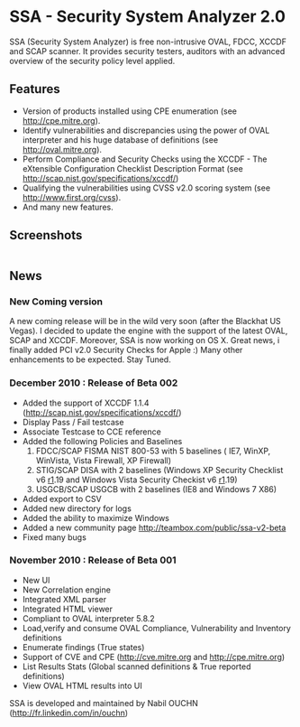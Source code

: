 # SSA - Security System Analyzer 2.0 #

SSA (Security System Analyzer) is free non-intrusive OVAL, FDCC, XCCDF and SCAP scanner. It provides security testers, auditors with an advanced overview of the security policy level applied.

## Features ##

  * Version of products installed using CPE enumeration (see http://cpe.mitre.org).
  * Identify vulnerabilities and discrepancies using the power of OVAL interpreter and his huge database of definitions (see http://oval.mitre.org).
  * Perform Compliance and Security Checks using the XCCDF - The eXtensible Configuration Checklist Description Format (see http://scap.nist.gov/specifications/xccdf/)
  * Qualifying the vulnerabilities using CVSS v2.0 scoring system (see http://www.first.org/cvss).
  * And many new features.

## Screenshots ##

![![](http://lh6.ggpht.com/_bJgatfqy1SQ/TPo1Fnfd3xI/AAAAAAAABCo/yLoi2HAytA0/s128/ssa1.png)](http://lh6.ggpht.com/_bJgatfqy1SQ/TPo1Fnfd3xI/AAAAAAAABCo/yLoi2HAytA0/s640/ssa1.png)![![](http://lh5.ggpht.com/_bJgatfqy1SQ/TPo1F3v3hCI/AAAAAAAABCs/Me7TlReW8vc/s128/ssa2.png)](http://lh5.ggpht.com/_bJgatfqy1SQ/TPo1F3v3hCI/AAAAAAAABCs/Me7TlReW8vc/s640/ssa2.png)![![](http://lh6.ggpht.com/_bJgatfqy1SQ/TPo1F01MLTI/AAAAAAAABCw/7hR4aJJHRas/s128/ssa3.png)](http://lh6.ggpht.com/_bJgatfqy1SQ/TPo1F01MLTI/AAAAAAAABCw/7hR4aJJHRas/s640/ssa3.png)



## News ##
### New Coming version ###

A new coming release will be in the wild very soon (after the Blackhat US Vegas). I decided to update the engine with the support of the latest OVAL, SCAP and XCCDF. Moreover, SSA is now working on OS X. Great news, i finally added PCI v2.0 Security Checks for Apple :)
Many other enhancements to be expected.
Stay Tuned.


### December 2010 : Release of Beta 002 ###

  * Added the support of XCCDF 1.1.4 (http://scap.nist.gov/specifications/xccdf/)
  * Display Pass / Fail testcase
  * Associate Testcase to CCE reference
  * Added the following Policies and Baselines
    1. FDCC/SCAP FISMA NIST 800-53 with 5 baselines ( IE7, WinXP, WinVista, Vista Firewall, XP Firewall)
    1. STIG/SCAP DISA with 2 baselines (Windows XP Security Checklist v6 [r1](https://code.google.com/p/ssa/source/detail?r=1).19 and Windows Vista Security Checkist v6 [r1](https://code.google.com/p/ssa/source/detail?r=1).19)
    1. USGCB/SCAP USGCB with 2 baselines (IE8 and Windows 7 X86)
  * Added export to CSV
  * Added new directory for logs
  * Added the ability to maximize Windows
  * Added a new community page http://teambox.com/public/ssa-v2-beta
  * Fixed many bugs

### November 2010 : Release of Beta 001 ###

  * New UI
  * New Correlation engine
  * Integrated XML parser
  * Integrated HTML viewer
  * Compliant to OVAL interpreter 5.8.2
  * Load,verify and consume OVAL Compliance, Vulnerability and Inventory definitions
  * Enumerate findings (True states)
  * Support of CVE and CPE (http://cve.mitre.org and http://cpe.mitre.org)
  * List Results Stats (Global scanned definitions & True reported definitions)
  * View OVAL HTML results into UI

SSA is developed and maintained by Nabil OUCHN (http://fr.linkedin.com/in/ouchn)